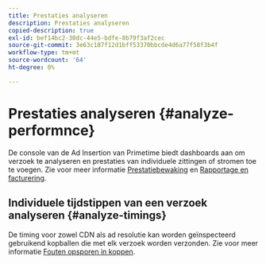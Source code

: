 ```yaml
---
title: Prestaties analyseren
description: Prestaties analyseren
copied-description: true
exl-id: bef14bc2-30dc-44e5-bdfe-8b79f3af2cec
source-git-commit: 3e63c187f12d1bff53370bbcde4d6a77f58f3b4f
workflow-type: tm+mt
source-wordcount: '64'
ht-degree: 0%

---
```


# Prestaties analyseren {#analyze-performnce}

De console van de Ad Insertion van Primetime biedt dashboards aan om verzoek te analyseren en prestaties van individuele zittingen of stromen toe te voegen. Zie voor meer informatie [Prestatiebewaking](/help/primetime-ad-insertion/performance-monitoring-debugging-reporting/performance-monitoring.md) en [Rapportage en facturering](/help/primetime-ad-insertion/performance-monitoring-debugging-reporting/reporting-and-billing.md).

## Individuele tijdstippen van een verzoek analyseren {#analyze-timings}

De timing voor zowel CDN als ad resolutie kan worden geïnspecteerd gebruikend kopballen die met elk verzoek worden verzonden.  Zie voor meer informatie [Fouten opsporen in koppen](/help/primetime-ad-insertion/performance-monitoring-debugging-reporting/debugging-headers.md).
